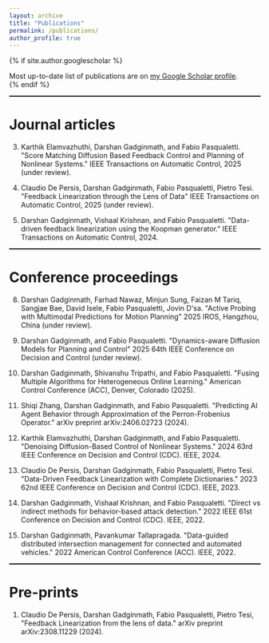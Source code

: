 ```yaml
---
layout: archive
title: "Publications"
permalink: /publications/
author_profile: true
---
```


{% if site.author.googlescholar %}
  <div class="wordwrap">Most up-to-date list of publications are on <a href="{{site.author.googlescholar}}">my Google Scholar profile</a>.</div>
{% endif %}
<hr style="width: 100%; height: 2px; background-color: black; border: none;">

Journal articles
======
3. Karthik Elamvazhuthi, Darshan Gadginmath, and Fabio Pasqualetti. "Score Matching Diffusion Based Feedback Control and Planning of Nonlinear Systems." IEEE Transactions on Automatic Control, 2025 (under review).

2. Claudio De Persis, Darshan Gadginmath, Fabio Pasqualetti, Pietro Tesi. "Feedback Linearization through the Lens of Data" IEEE Transactions on Automatic Control, 2025 (under review).

1. Darshan Gadginmath, Vishaal Krishnan, and Fabio Pasqualetti. "Data-driven feedback linearization using the Koopman generator." IEEE Transactions on Automatic Control, 2024.

<hr style="width: 100%; height: 2px; background-color: black; border: none;">

Conference proceedings
======
8. Darshan Gadginmath, Farhad Nawaz, Minjun Sung, Faizan M Tariq, Sangjae Bae, David Isele, Fabio Pasqualetti, Jovin D'sa. "Active Probing with Multimodal Predictions for Motion Planning" 2025 IROS, Hangzhou, China (under review).

7. Darshan Gadginmath, and Fabio Pasqualetti. "Dynamics-aware Diffusion Models for Planning and Control" 2025 64th IEEE Conference on Decision and Control (under review).

6. Darshan Gadginmath, Shivanshu Tripathi, and Fabio Pasqualetti. "Fusing Multiple Algorithms for Heterogeneous Online Learning." American Control Conference (ACC), Denver, Colorado (2025).

5. Shiqi Zhang, Darshan Gadginmath, and Fabio Pasqualetti. "Predicting AI Agent Behavior through Approximation of the Perron-Frobenius Operator." arXiv preprint arXiv:2406.02723 (2024).

4. Karthik Elamvazhuthi, Darshan Gadginmath, and Fabio Pasqualetti. "Denoising Diffusion-Based Control of Nonlinear Systems." 2024 63rd IEEE Conference on Decision and Control (CDC). IEEE, 2024.

3. Claudio De Persis, Darshan Gadginmath, Fabio Pasqualetti, Pietro Tesi. "Data-Driven Feedback Linearization with Complete Dictionaries." 2023 62nd IEEE Conference on Decision and Control (CDC). IEEE, 2023.

2.  Darshan Gadginmath, Vishaal Krishnan, and Fabio Pasqualetti. "Direct vs indirect methods for behavior-based attack detection." 2022 IEEE 61st Conference on Decision and Control (CDC). IEEE, 2022.

1. Darshan Gadginmath, Pavankumar Tallapragada. "Data-guided distributed intersection management for connected and automated vehicles." 2022 American Control Conference (ACC). IEEE, 2022.

<hr style="width: 100%; height: 2px; background-color: black; border: none;">


Pre-prints
======
1. Claudio De Persis, Darshan Gadginmath, Fabio Pasqualetti, Pietro Tesi, "Feedback Linearization from the lens of data." arXiv preprint arXiv:2308.11229 (2024).




<!-- {% include base_path %}

{% for post in site.publications reversed %}
  {% include archive-single.html %}
{% endfor %} -->

